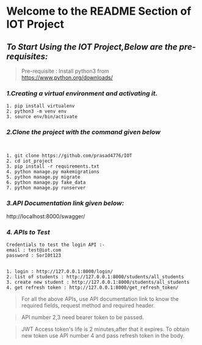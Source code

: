 # **Welcome to the README Section of IOT Project**

## _To Start Using the IOT Project,Below are the pre-requisites:_

> Pre-requisite : Install python3 from https://www.python.org/downloads/

### _1.Creating a virtual environment and activating it._
```
1. pip install virtualenv
2. python3 -m venv env
3. source env/bin/activate
 ```


### _2.Clone the project with the command given below_
```commandline


1. git clone https://github.com/prasad4776/IOT
2. cd iot_project
3. pip install -r requirements.txt 
4. python manage.py makemigrations
5. python manage.py migrate
6. python manage.py fake_data
7. python manage.py runserver

```
### _3.API Documentation link given below:_

http://localhost:8000/swagger/

### _4. APIs to Test_
```commandline
Credentials to test the login API :- 
email : test@iot.com
password : SorI0t123
```

```commandline

1. login : http://127.0.0.1:8000/login/
2. list of students : http://127.0.0.1:8000/students/all_students
3. create new student : http://127.0.0.1:8000/students/all_students
4. get refresh token : http://127.0.0.1:8000/get_refresh_token/

```

>For all the above APIs, use API documentation link
to know the required fields, request method and
required header.


>API number 2,3 need bearer token to be passed.

> JWT Access token's life is 2 minutes,after that it expires.
To obtain new token use API number 4
and pass refresh token in the body.

